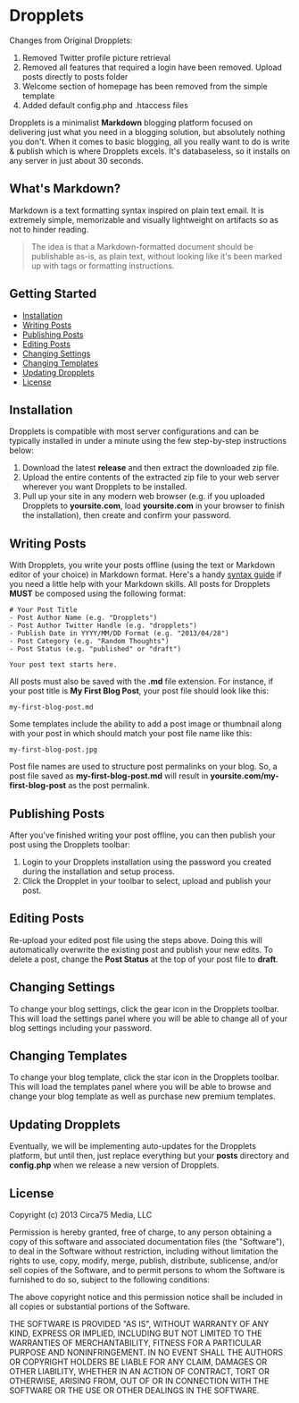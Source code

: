 Dropplets
=========

Changes from Original Dropplets:
1) Removed Twitter profile picture retrieval
2) Removed all features that required a login have been removed. Upload posts directly to posts folder
3) Welcome section of homepage has been removed from the simple template
4) Added default config.php and .htaccess files

Dropplets is a minimalist **Markdown** blogging platform focused on delivering just what you need in a blogging solution, but absolutely nothing you don't. When it comes to basic blogging, all you really want to do is write & publish which is where Dropplets excels. It's databaseless, so it installs on any server in just about 30 seconds. 

## What's Markdown?
Markdown is a text formatting syntax inspired on plain text email. It is extremely simple, memorizable and visually lightweight on artifacts so as not to hinder reading.

> The idea is that a Markdown-formatted document should be publishable as-is, as plain text, without looking like it's been marked up with tags or formatting instructions.

## Getting Started
- [Installation](#installation)
- [Writing Posts](#writing-posts)
- [Publishing Posts](#publishing-posts)
- [Editing Posts](#editing-posts)
- [Changing Settings](#changing-settings)
- [Changing Templates](#changing-templates)
- [Updating Dropplets](#updating-dropplets)
- [License](#license)

## Installation
Dropplets is compatible with most server configurations and can be typically installed in under a minute using the few step-by-step instructions below:

1. Download the latest **release** and then extract the downloaded zip file.
3. Upload the entire contents of the extracted zip file to your web server wherever you want Dropplets to be installed. 
4. Pull up your site in any modern web browser (e.g. if you uploaded Dropplets to **yoursite.com**, load **yoursite.com** in your browser to finish the installation), then create and confirm your password.

## Writing Posts
With Dropplets, you write your posts offline (using the text or Markdown editor of your choice) in Markdown format. Here's a handy [syntax guide](https://github.com/circa75/dropplets/wiki/Markdown-Syntax-Guide) if you need a little help with your Markdown skills. All posts for Dropplets **MUST** be composed using the following format:

    # Your Post Title
    - Post Author Name (e.g. "Dropplets")
    - Post Author Twitter Handle (e.g. "dropplets")
    - Publish Date in YYYY/MM/DD Format (e.g. "2013/04/28")
    - Post Category (e.g. "Random Thoughts")
    - Post Status (e.g. "published" or "draft")

    Your post text starts here. 
    
All posts must also be saved with the **.md** file extension. For instance, if your post title is **My First Blog Post**, your post file should look like this:

    my-first-blog-post.md

Some templates include the ability to add a post image or thumbnail along with your post in which should match your post file name like this:

    my-first-blog-post.jpg

Post file names are used to structure post permalinks on your blog. So, a post file saved as **my-first-blog-post.md** will result in **yoursite.com/my-first-blog-post** as the post permalink.

## Publishing Posts
After you've finished writing your post offline, you can then publish your post using the Dropplets toolbar:

1. Login to your Dropplets installation using the password you created during the installation and setup process.
2. Click the Dropplet in your toolbar to select, upload and publish your post.

## Editing Posts
Re-upload your edited post file using the steps above. Doing this will automatically overwrite the existing post and publish your new edits. To delete a post, change the **Post Status** at the top of your post file to **draft**.

## Changing Settings
To change your blog settings, click the gear icon in the Dropplets toolbar. This will load the settings panel where you will be able to change all of your blog settings including your password.

## Changing Templates
To change your blog template, click the star icon in the Dropplets toolbar. This will load the templates panel where you will be able to browse and change your blog template as well as purchase new premium templates.

## Updating Dropplets
Eventually, we will be implementing auto-updates for the Dropplets platform, but until then, just replace everything but your **posts** directory and **config.php** when we release a new version of Dropplets.

## License
Copyright (c) 2013 Circa75 Media, LLC

Permission is hereby granted, free of charge, to any person obtaining a copy of this software and associated documentation files (the "Software"), to deal in the Software without restriction, including without limitation the rights to use, copy, modify, merge, publish, distribute, sublicense, and/or sell copies of the Software, and to permit persons to whom the Software is furnished to do so, subject to the following conditions:

The above copyright notice and this permission notice shall be included in all copies or substantial portions of the Software.

THE SOFTWARE IS PROVIDED "AS IS", WITHOUT WARRANTY OF ANY KIND, EXPRESS OR IMPLIED, INCLUDING BUT NOT LIMITED TO THE WARRANTIES OF MERCHANTABILITY, FITNESS FOR A PARTICULAR PURPOSE AND NONINFRINGEMENT. IN NO EVENT SHALL THE AUTHORS OR COPYRIGHT HOLDERS BE LIABLE FOR ANY CLAIM, DAMAGES OR OTHER LIABILITY, WHETHER IN AN ACTION OF CONTRACT, TORT OR OTHERWISE, ARISING FROM, OUT OF OR IN CONNECTION WITH THE SOFTWARE OR THE USE OR OTHER DEALINGS IN THE SOFTWARE.